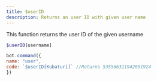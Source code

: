 ```yaml
---
title: $userID
description: Returns an user ID with given user name
---
```


This function returns the user ID of the given username

```php
$userID[username]
```

```javascript
bot.command({
name: "user",
code: `$userID[Kubaturi]` //Returns 535566311942651924
})
```

